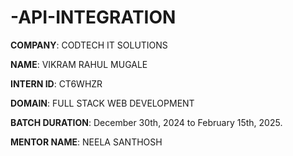 # -API-INTEGRATION

**COMPANY**: CODTECH IT SOLUTIONS

**NAME**: VIKRAM RAHUL MUGALE

**INTERN ID**: CT6WHZR

**DOMAIN**: FULL STACK WEB DEVELOPMENT

**BATCH DURATION**: December 30th, 2024 to February 15th, 2025.

**MENTOR NAME**: NEELA SANTHOSH
